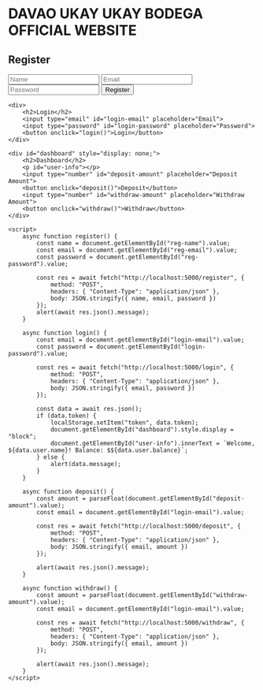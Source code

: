 
<html lang="en">
<head>
    <meta charset="UTF-8">
    <meta name="viewport" content="width=device-width, initial-scale=1.0">
    <title>DAVAO UKAY UKAY BODEGAA</title>
</head>
<body>
    <h1>DAVAO UKAY UKAY BODEGA OFFICIAL WEBSITE</h1>
    <div>
        <h2>Register</h2>
        <input type="text" id="reg-name" placeholder="Name">
        <input type="email" id="reg-email" placeholder="Email">
        <input type="password" id="reg-password" placeholder="Password">
        <button onclick="register()">Register</button>
    </div>
    
    <div>
        <h2>Login</h2>
        <input type="email" id="login-email" placeholder="Email">
        <input type="password" id="login-password" placeholder="Password">
        <button onclick="login()">Login</button>
    </div>

    <div id="dashboard" style="display: none;">
        <h2>Dashboard</h2>
        <p id="user-info"></p>
        <input type="number" id="deposit-amount" placeholder="Deposit Amount">
        <button onclick="deposit()">Deposit</button>
        <input type="number" id="withdraw-amount" placeholder="Withdraw Amount">
        <button onclick="withdraw()">Withdraw</button>
    </div>

    <script>
        async function register() {
            const name = document.getElementById("reg-name").value;
            const email = document.getElementById("reg-email").value;
            const password = document.getElementById("reg-password").value;

            const res = await fetch("http://localhost:5000/register", {
                method: "POST",
                headers: { "Content-Type": "application/json" },
                body: JSON.stringify({ name, email, password })
            });
            alert(await res.json().message);
        }

        async function login() {
            const email = document.getElementById("login-email").value;
            const password = document.getElementById("login-password").value;

            const res = await fetch("http://localhost:5000/login", {
                method: "POST",
                headers: { "Content-Type": "application/json" },
                body: JSON.stringify({ email, password })
            });

            const data = await res.json();
            if (data.token) {
                localStorage.setItem("token", data.token);
                document.getElementById("dashboard").style.display = "block";
                document.getElementById("user-info").innerText = `Welcome, ${data.user.name}! Balance: $${data.user.balance}`;
            } else {
                alert(data.message);
            }
        }

        async function deposit() {
            const amount = parseFloat(document.getElementById("deposit-amount").value);
            const email = document.getElementById("login-email").value;

            const res = await fetch("http://localhost:5000/deposit", {
                method: "POST",
                headers: { "Content-Type": "application/json" },
                body: JSON.stringify({ email, amount })
            });

            alert(await res.json().message);
        }

        async function withdraw() {
            const amount = parseFloat(document.getElementById("withdraw-amount").value);
            const email = document.getElementById("login-email").value;

            const res = await fetch("http://localhost:5000/withdraw", {
                method: "POST",
                headers: { "Content-Type": "application/json" },
                body: JSON.stringify({ email, amount })
            });

            alert(await res.json().message);
        }
    </script>
</body>
</html>
